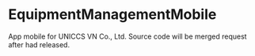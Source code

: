 # EquipmentManagementMobile
App mobile for UNICCS VN Co., Ltd.
Source code will be merged request after had released.
